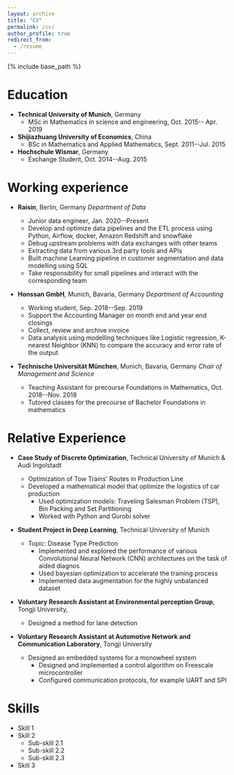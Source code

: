 ```yaml
---
layout: archive
title: "CV"
permalink: /cv/
author_profile: true
redirect_from:
  - /resume
---
```


{% include base_path %}

Education
======
* **Technical University of Munich**, Germany
  - MSc in Mathematics in science and engineering, Oct. 2015-- Apr. 2019
* **Shijiazhuang University of Economics**, China
  - BSc in Mathematics and Applied Mathematics, Sept. 2011--Jul. 2015
* **Hochschule Wismar**, Germany
  - Exchange Student, Oct. 2014--Aug. 2015

Working experience
======
* **Raisin**, Berlin, Germany
*Department of Data*
  * Junior data engineer, Jan. 2020--Present

  - Develop and optimize data pipelines and the ETL process using Python, Airflow, docker, Amazon Redshift and snowflake
  - Debug upstream problems with data exchanges with other teams
  - Extracting data from various 3rd party tools and APIs
  - Built machine Learning pipeline in customer segmentation and data modelling using SQL
  - Take responsibility for small pipelines and interact with the corresponding team

* **Honssan GmbH**, Munich, Bavaria, Germany
*Department of Accounting*
  * Working student, Sep. 2018--Sep. 2019
  - Support the Accounting Manager on month end and year end closings
  - Collect, review and archive invoice
  - Data analysis using modelling techniques like Logistic regression, K-nearest Neighbor (KNN) to compare the accuracy and error rate of the output

* **Technische Universität München**, Munich, Bavaria, Germany
*Chair of Management and Science*
  * Teaching Assistant for precourse Foundations in Mathematics, Oct. 2018--Nov. 2018
  - Tutored classes for the precourse of Bachelor Foundations in mathematics


Relative Experience
======
* **Case Study of Discrete Optimization**, Technical University of Munich & Audi Ingolstadt
  - Optimization of Tow Trains’ Routes in Production Line
  - Developed a mathematical model that optimize the logistics of car production
    - Used optimization models: Traveling Salesman Problem (TSP), Bin Packing and Set Partitioning
    - Worked with Python and Gurobi solver

* **Student Project in Deep Learning**, Technical University of Munich
  - Topic: Disease Type Prediction
    - Implemented and explored the performance of various Convolutional Neural Network (CNN) architectures on the task of aided diagnos 
    - Used bayesian optimization to accelerate the training process
    - Implemented data augmentation for the highly unbalanced dataset

* **Voluntary Research Assistant at Environmental perception Group**, Tongji University, 
  - Designed a method for lane detection

* **Voluntary Research Assistant at Automotive Network and Communication Laboratory**, Tongji University
  - Designed an embedded systems for a monowheel system
    - Designed and implemented a control algorithm on Freescale microcontroller
    - Configured communication protocols, for example UART and SPI


Skills
======
* Skill 1
* Skill 2
  * Sub-skill 2.1
  * Sub-skill 2.2
  * Sub-skill 2.3
* Skill 3

